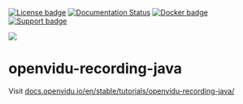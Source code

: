 [![License badge](https://img.shields.io/badge/license-Apache2-orange.svg)](http://www.apache.org/licenses/LICENSE-2.0)
[![Documentation Status](https://readthedocs.org/projects/openvidu/badge/?version=stable)](https://docs.openvidu.io/en/stable/?badge=stable)
[![Docker badge](https://img.shields.io/docker/pulls/openvidu/openvidu-server-kms.svg)](https://hub.docker.com/r/openvidu/openvidu-server-kms)
[![Support badge](https://img.shields.io/badge/support-sof-yellowgreen.svg)](https://openvidu.discourse.group/)

[![][OpenViduLogo]](http://openvidu.io)

openvidu-recording-java
===

Visit [docs.openvidu.io/en/stable/tutorials/openvidu-recording-java/](http://docs.openvidu.io/en/stable/tutorials/openvidu-recording-java/)

[OpenViduLogo]: https://secure.gravatar.com/avatar/5daba1d43042f2e4e85849733c8e5702?s=120
